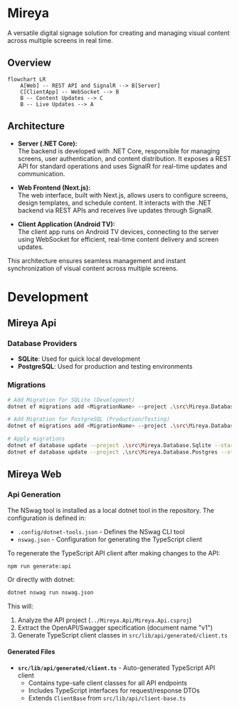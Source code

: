 # Mireya
A versatile digital signage solution for creating and managing visual content across multiple screens in real time.

## Overview

```mermaid
flowchart LR
    A[Web] -- REST API and SignalR --> B[Server]
    C[ClientApp] -- WebSocket --> B
    B -- Content Updates --> C
    B -- Live Updates --> A
```

## Architecture

- **Server (.NET Core):**  
	The backend is developed with .NET Core, responsible for managing screens, user authentication, and content distribution. It exposes a REST API for standard operations and uses SignalR for real-time updates and communication.

- **Web Frontend (Next.js):**  
	The web interface, built with Next.js, allows users to configure screens, design templates, and schedule content. It interacts with the .NET backend via REST APIs and receives live updates through SignalR.

- **Client Application (Android TV):**  
	The client app runs on Android TV devices, connecting to the server using WebSocket for efficient, real-time content delivery and screen updates.

This architecture ensures seamless management and instant synchronization of visual content across multiple screens.

# Development

## Mireya Api

### Database Providers

- **SQLite**: Used for quick local development
- **PostgreSQL**: Used for production and testing environments

### Migrations

```bash
# Add Migration for SQLite (Development)
dotnet ef migrations add <MigrationName> --project .\src\Mireya.Database.Sqlite --startup-project .\src\Mireya.Api -- --provider Sqlite

# Add Migration for PostgreSQL (Production/Testing)
dotnet ef migrations add <MigrationName> --project .\src\Mireya.Database.Postgres --startup-project .\src\Mireya.Api -- --provider Postgres

# Apply migrations
dotnet ef database update --project .\src\Mireya.Database.Sqlite --startup-project .\src\Mireya.Api -- --provider Sqlite
dotnet ef database update --project .\src\Mireya.Database.Postgres --startup-project .\src\Mireya.Api -- --provider Postgres
```

## Mireya Web

### Api Generation

The NSwag tool is installed as a local dotnet tool in the repository. The configuration is defined in:
- `.config/dotnet-tools.json` - Defines the NSwag CLI tool
- `nswag.json` - Configuration for generating the TypeScript client

To regenerate the TypeScript API client after making changes to the API:

```bash
npm run generate:api
```

Or directly with dotnet:

```bash
dotnet nswag run nswag.json
```

This will:
1. Analyze the API project (`../Mireya.Api/Mireya.Api.csproj`)
2. Extract the OpenAPI/Swagger specification (document name "v1")
3. Generate TypeScript client classes in `src/lib/api/generated/client.ts`

#### Generated Files

- **`src/lib/api/generated/client.ts`** - Auto-generated TypeScript API client
  - Contains type-safe client classes for all API endpoints
  - Includes TypeScript interfaces for request/response DTOs
  - Extends `ClientBase` from `src/lib/api/client-base.ts`